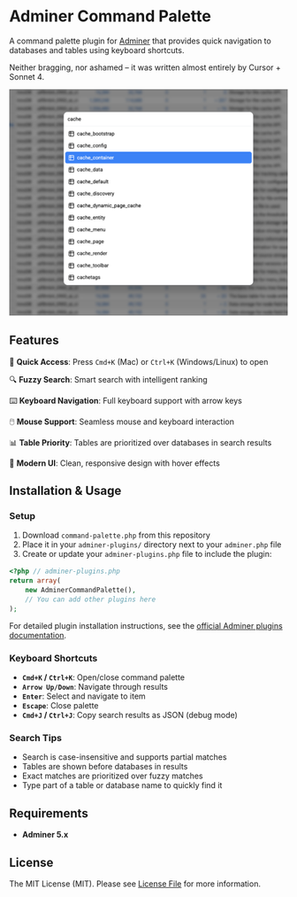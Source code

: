 # Adminer Command Palette

A command palette plugin for [Adminer](https://www.adminer.org) that provides quick navigation to databases and tables using keyboard shortcuts.

Neither bragging, nor ashamed – it was written almost entirely by Cursor + Sonnet 4.

![Command Palette Demo](demo.png)

## Features

🚀 **Quick Access**: Press `Cmd+K` (Mac) or `Ctrl+K` (Windows/Linux) to open

🔍 **Fuzzy Search**: Smart search with intelligent ranking

⌨️ **Keyboard Navigation**: Full keyboard support with arrow keys

🖱️ **Mouse Support**: Seamless mouse and keyboard interaction

📊 **Table Priority**: Tables are prioritized over databases in search results

🎨 **Modern UI**: Clean, responsive design with hover effects

## Installation & Usage

### Setup
1. Download `command-palette.php` from this repository
2. Place it in your `adminer-plugins/` directory next to your `adminer.php` file
3. Create or update your `adminer-plugins.php` file to include the plugin:

```php
<?php // adminer-plugins.php
return array(
    new AdminerCommandPalette(),
    // You can add other plugins here
);
```

For detailed plugin installation instructions, see the [official Adminer plugins documentation](https://www.adminer.org/en/plugins/#use).

### Keyboard Shortcuts
- **`Cmd+K` / `Ctrl+K`**: Open/close command palette
- **`Arrow Up/Down`**: Navigate through results
- **`Enter`**: Select and navigate to item
- **`Escape`**: Close palette
- **`Cmd+J` / `Ctrl+J`**: Copy search results as JSON (debug mode)

### Search Tips
- Search is case-insensitive and supports partial matches
- Tables are shown before databases in results
- Exact matches are prioritized over fuzzy matches
- Type part of a table or database name to quickly find it

## Requirements

- **Adminer 5.x**

## License

The MIT License (MIT). Please see [License File](LICENSE.md) for more information.
